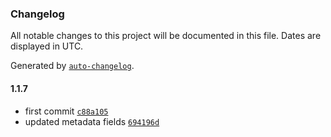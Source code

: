 ### Changelog

All notable changes to this project will be documented in this file. Dates are displayed in UTC.

Generated by [`auto-changelog`](https://github.com/CookPete/auto-changelog).

#### 1.1.7

- first commit [`c88a105`](https://github.com/NeuraDAO/ocean.js/commit/c88a105db41f041a5938f517fb8bcca45e41e702)
- updated metadata fields [`694196d`](https://github.com/NeuraDAO/ocean.js/commit/694196d32b1f8829a8c13cbfc12af9acd3e50afc)
